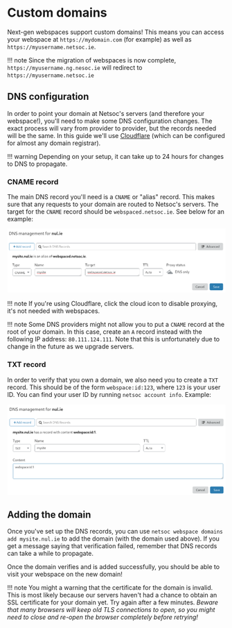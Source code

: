 # Custom domains

Next-gen webspaces support custom domains! This means you can access your
webspace at `https://mydomain.com` (for example) as well as
`https://myusername.netsoc.ie`.

!!! note
    Since the migration of webspaces is now complete,
    `https://myusername.ng.nesoc.ie` will redirect to
    `https://myusername.netsoc.ie`

## DNS configuration

In order to point your domain at Netsoc's servers (and therefore your
webspace!), you'll need to make some DNS configuration changes. The exact
process will vary from provider to provider, but the records needed will be the
same. In this guide we'll use [Cloudflare](https://www.cloudflare.com/)
(which can be configured for almost any domain registrar).

!!! warning
    Depending on your setup, it can take up to 24 hours for changes to DNS to
    propagate.

### CNAME record

The main DNS record you'll need is a `CNAME` or "alias" record. This makes sure
that any requests to your domain are routed to Netsoc's servers. The target for
the `CNAME` record should be `webspaced.netsoc.ie`. See below for an example:

![Cloudflare CNAME record](../assets/dns_cname.png)

!!! note
    If you're using Cloudflare, click the cloud icon to disable proxying, it's
    not needed with webspaces.

!!! note
    Some DNS providers might not allow you to put a `CNAME` record at the root
    of your domain. In this case, create an `A` record instead with the
    following IP address: `80.111.124.111`. Note that this is unfortunately
    due to change in the future as we upgrade servers.

### TXT record

In order to verify that you own a domain, we also need you to create a `TXT`
record. This should be of the form `webspace:id:123`, where `123` is your user
ID. You can find your user ID by running `netsoc account info`. Example:

![Cloudflare TXT record](../assets/dns_txt.png)

## Adding the domain

Once you've set up the DNS records, you can use
`netsoc webspace domains add mysite.nul.ie` to add the domain (with the domain
used above). If you get a message saying that verification failed, remember that
DNS records can take a while to propagate.

Once the domain verifies and is added successfully, you should be able to visit
your webspace on the new domain!

!!! note
    You might a warning that the certificate for the domain is invalid. This is
    most likely because our servers haven't had a chance to obtain an SSL
    certificate for your domain yet. Try again after a few minutes. _Beware that
    many browsers will keep old TLS connections to open, so you might need to
    close and re-open the browser completely before retrying!_
